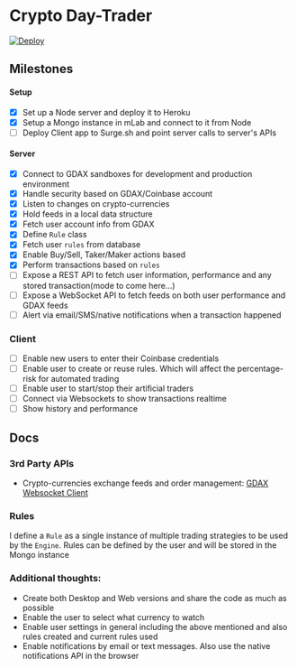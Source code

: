# Crypto Day-Trader
[![Deploy](https://www.herokucdn.com/deploy/button.svg)](https://heroku.com/deploy?template=https://github.com/jcvilap/artificial-trader)

## Milestones
#### Setup
- [x] Set up a Node server and deploy it to Heroku
- [x] Setup a Mongo instance in mLab and connect to it from Node
- [ ] Deploy Client app to Surge.sh and point server calls to server's APIs

#### Server
- [x] Connect to GDAX sandboxes for development and production environment 
- [x] Handle security based on GDAX/Coinbase account
- [x] Listen to changes on crypto-currencies
- [x] Hold feeds in a local data structure
- [x] Fetch user account info from GDAX
- [x] Define `Rule` class
- [x] Fetch user `rules` from database
- [x] Enable Buy/Sell, Taker/Maker actions based
- [x] Perform transactions based on `rules`
- [ ] Expose a REST API to fetch user information, performance and any stored transaction(mode to come here...)
- [ ] Expose a WebSocket API to fetch feeds on both user performance and GDAX feeds
- [ ] Alert via email/SMS/native notifications when a transaction happened

### Client
- [ ] Enable new users to enter their Coinbase credentials
- [ ] Enable user to create or reuse rules. Which will affect the percentage-risk for automated trading
- [ ] Enable user to start/stop their artificial traders
- [ ] Connect via Websockets to show transactions realtime
- [ ] Show history and performance 

## Docs
### 3rd Party APIs
- Crypto-currencies exchange feeds and order management: [GDAX Websocket Client](https://github.com/coinbase/gdax-node#websocket-client)

### Rules
I define a `Rule` as a single instance of multiple trading strategies to be used by the `Engine`. Rules can be defined by the user and will be stored in the Mongo instance

### Additional thoughts:
- Create both Desktop and Web versions and share the code as much as possible
- Enable the user to select what currency to watch
- Enable user settings in general including the above mentioned and also rules created and current rules used
- Enable notifications by email or text messages. Also use the native notifications API in the browser

